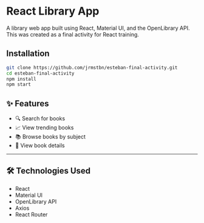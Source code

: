 # React Library App

A library web app built using React, Material UI, and the OpenLibrary API. This was created as a final activity for React training.

## Installation

```bash
git clone https://github.com/jrmstbn/esteban-final-activity.git
cd esteban-final-activity
npm install
npm start
```

## ✨ Features

- 🔍 Search for books
- 📈 View trending books
- 📚 Browse books by subject
- 📝 View book details

---

## 🛠 Technologies Used

- React
- Material UI
- OpenLibrary API
- Axios
- React Router
